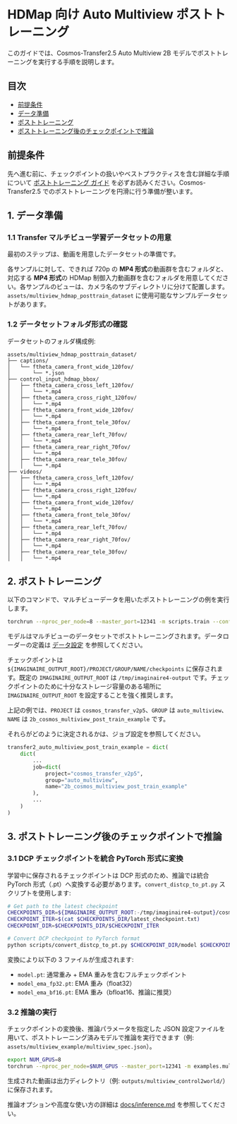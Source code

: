 # HDMap 向け Auto Multiview ポストトレーニング

このガイドでは、Cosmos-Transfer2.5 Auto Multiview 2B モデルでポストトレーニングを実行する手順を説明します。

## 目次

- [前提条件](#prerequisites)
- [データ準備](#1-preparing-data)
- [ポストトレーニング](#2-post-training)
- [ポストトレーニング後のチェックポイントで推論](#3-inference-with-the-post-trained-checkpoint)

<a id="prerequisites"></a>
## 前提条件

先へ進む前に、チェックポイントの扱いやベストプラクティスを含む詳細な手順について [ポストトレーニング ガイド](./post-training.md) を必ずお読みください。Cosmos-Transfer2.5 でのポストトレーニングを円滑に行う準備が整います。

<a id="1-preparing-data"></a>
## 1. データ準備

### 1.1 Transfer マルチビュー学習データセットの用意

最初のステップは、動画を用意したデータセットの準備です。

各サンプルに対して、できれば 720p の **MP4 形式**の動画群を含むフォルダと、対応する **MP4 形式**の HDMap 制御入力動画群を含むフォルダを用意してください。各サンプルのビューは、カメラ名のサブディレクトリに分けて配置します。`assets/multiview_hdmap_posttrain_dataset` に使用可能なサンプルデータセットがあります。

### 1.2 データセットフォルダ形式の確認

データセットのフォルダ構成例:

```
assets/multiview_hdmap_posttrain_dataset/
├── captions/
│   └── ftheta_camera_front_wide_120fov/
│       └── *.json
├── control_input_hdmap_bbox/
│   ├── ftheta_camera_cross_left_120fov/
│   │   └── *.mp4
│   ├── ftheta_camera_cross_right_120fov/
│   │   └── *.mp4
│   ├── ftheta_camera_front_wide_120fov/
│   │   └── *.mp4
│   ├── ftheta_camera_front_tele_30fov/
│   │   └── *.mp4
│   ├── ftheta_camera_rear_left_70fov/
│   │   └── *.mp4
│   ├── ftheta_camera_rear_right_70fov/
│   │   └── *.mp4
│   ├── ftheta_camera_rear_tele_30fov/
│   │   └── *.mp4
├── videos/
│   ├── ftheta_camera_cross_left_120fov/
│   │   └── *.mp4
│   ├── ftheta_camera_cross_right_120fov/
│   │   └── *.mp4
│   ├── ftheta_camera_front_wide_120fov/
│   │   └── *.mp4
│   ├── ftheta_camera_front_tele_30fov/
│   │   └── *.mp4
│   ├── ftheta_camera_rear_left_70fov/
│   │   └── *.mp4
│   ├── ftheta_camera_rear_right_70fov/
│   │   └── *.mp4
│   ├── ftheta_camera_rear_tele_30fov/
│   │   └── *.mp4
```

<a id="2-post-training"></a>
## 2. ポストトレーニング

以下のコマンドで、マルチビューデータを用いたポストトレーニングの例を実行します。

```bash
torchrun --nproc_per_node=8 --master_port=12341 -m scripts.train --config=cosmos_transfer2/_src/transfer2_multiview/configs/vid2vid_transfer/config.py -- experiment=transfer2_auto_multiview_post_train_example
```

モデルはマルチビューのデータセットでポストトレーニングされます。データローダーの定義は [データ設定](../projects/cosmos/transfer2_multiview/configs/vid2vid_transfer/defaults/data.py) を参照してください。

チェックポイントは `${IMAGINAIRE_OUTPUT_ROOT}/PROJECT/GROUP/NAME/checkpoints` に保存されます。既定の `IMAGINAIRE_OUTPUT_ROOT` は `/tmp/imaginaire4-output` です。チェックポイントのために十分なストレージ容量のある場所に `IMAGINAIRE_OUTPUT_ROOT` を設定することを強く推奨します。

上記の例では、`PROJECT` は `cosmos_transfer_v2p5`、`GROUP` は `auto_multiview`、`NAME` は `2b_cosmos_multiview_post_train_example` です。

それらがどのように決定されるかは、ジョブ設定を参照してください。

```python
transfer2_auto_multiview_post_train_example = dict(
    dict(
        ...
        job=dict(
            project="cosmos_transfer_v2p5",
            group="auto_multiview",
            name="2b_cosmos_multiview_post_train_example"
        ),
        ...
    )
)
```

<a id="3-inference-with-the-post-trained-checkpoint"></a>
## 3. ポストトレーニング後のチェックポイントで推論

### 3.1 DCP チェックポイントを統合 PyTorch 形式に変換

学習中に保存されるチェックポイントは DCP 形式のため、推論では統合 PyTorch 形式（.pt）へ変換する必要があります。`convert_distcp_to_pt.py` スクリプトを使用します:

```bash
# Get path to the latest checkpoint
CHECKPOINTS_DIR=${IMAGINAIRE_OUTPUT_ROOT:-/tmp/imaginaire4-output}/cosmos_transfer_v2p5/auto_multiview/2b_cosmos_multiview_post_train_example/checkpoints
CHECKPOINT_ITER=$(cat $CHECKPOINTS_DIR/latest_checkpoint.txt)
CHECKPOINT_DIR=$CHECKPOINTS_DIR/$CHECKPOINT_ITER

# Convert DCP checkpoint to PyTorch format
python scripts/convert_distcp_to_pt.py $CHECKPOINT_DIR/model $CHECKPOINT_DIR
```

変換により以下の 3 ファイルが生成されます:

- `model.pt`: 通常重み + EMA 重みを含むフルチェックポイント
- `model_ema_fp32.pt`: EMA 重み（float32）
- `model_ema_bf16.pt`: EMA 重み（bfloat16、推論に推奨）

### 3.2 推論の実行

チェックポイントの変換後、推論パラメータを指定した JSON 設定ファイルを用いて、ポストトレーニング済みモデルで推論を実行できます（例: `assets/multiview_example/multiview_spec.json`）。

```bash
export NUM_GPUS=8
torchrun --nproc_per_node=$NUM_GPUS --master_port=12341 -m examples.multiview --params_file assets/multiview_example/multiview_spec.json --num_gpus=$NUM_GPUS --checkpoint_path $CHECKPOINT_DIR/model_ema_bf16.pt --experiment transfer2_auto_multiview_post_train_example
```

生成された動画は出力ディレクトリ（例: `outputs/multiview_control2world/`）に保存されます。

推論オプションや高度な使い方の詳細は [docs/inference.md](./inference.md) を参照してください。
